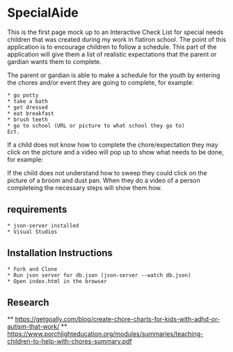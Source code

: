# SpecialAide

This is the first page mock up to an Interactive Check List for special needs children that was created during my work in flatiron school. The point of this application is to encourage children to follow a schedule. This part of the application will give them a list of realistic expectations that the parent or gardian wants them to complete. 

The parent or gardian is able to make a schedule for the youth by entering the chores and/or event they are going to complete, for example:

    * go potty
    * take a bath
    * get dressed
    * eat breakfast
    * brush teeth
    * go to school (URL or picture to what school they go to)
    Ect.

If a child does not know how to complete the chore/expectation they may click on the picture and a video will pop up to show what needs to be done, for example:

If the child does not understand how to sweep they could click on the picture of a broom and dust pan. When they do a video of a person completeing the necessary steps will show them how.

## requirements 
    * json-server installed
    * Visual Studios

## Installation Instructions
    * Fork and Clone
    * Run json server for db.json (json-server --watch db.json)
    * Open index.html in the browser

## Research
** https://getgoally.com/blog/create-chore-charts-for-kids-with-adhd-or-autism-that-work/
** https://www.porchlighteducation.org/modules/summaries/teaching-children-to-help-with-chores-summary.pdf